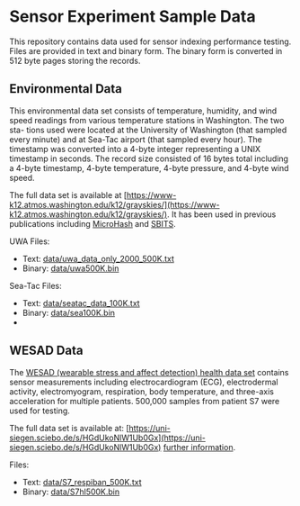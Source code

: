 # Sensor Experiment Sample Data

This repository contains data used for sensor indexing performance testing. Files are provided in text and binary form. The binary form is converted in 512 byte pages storing the records.

## Environmental Data

This environmental data set consists of temperature, humidity, and wind speed readings from various temperature stations in Washington. The two sta-
tions used were located at the University of Washington (that sampled every minute) and at Sea-Tac airport (that sampled every hour). The timestamp was
converted into a 4-byte integer representing a UNIX timestamp in seconds. The record size consisted of 16 bytes total including a 4-byte timestamp, 4-byte temperature, 4-byte pressure, and 4-byte wind speed. 

The full data set is available at [https://www-k12.atmos.washington.edu/k12/grayskies/](https://www-k12.atmos.washington.edu/k12/grayskies/). It has been used in previous publications including [MicroHash](https://dl.acm.org/doi/10.5555/1251028.1251031) and [SBITS](https://www.scitepress.org/Link.aspx?doi=10.5220/0010318800920099).

UWA Files:
 - Text: [data/uwa_data_only_2000_500K.txt](data/uwa_data_only_2000_500K.txt)
 - Binary: [data/uwa500K.bin](data/uwa500K.bin)

Sea-Tac Files:
 - Text: [data/seatac_data_100K.txt](data/seatac_data_100K.txt)
 - Binary: [data/sea100K.bin](data/sea100K.bin)
 - 
## WESAD Data

The [WESAD (wearable stress and affect detection) health data set](https://dl.acm.org/doi/10.1145/3242969.3242985) contains sensor measurements including electrocardiogram (ECG), electrodermal activity, electromyogram, respiration, body temperature, and three-axis acceleration for multiple patients. 500,000 samples from patient S7 were used for testing.

The full data set is available at: [https://uni-siegen.sciebo.de/s/HGdUkoNlW1Ub0Gx](https://uni-siegen.sciebo.de/s/HGdUkoNlW1Ub0Gx) [further information](https://www.eti.uni-siegen.de/ubicomp/home/datasets/icmi18/index.html.en?lang=en).

Files:
 - Text: [data/S7_respiban_500K.txt](data/S7_respiban_500K.txt)
 - Binary: [data/S7hl500K.bin](data/S7hl500K.bin)
